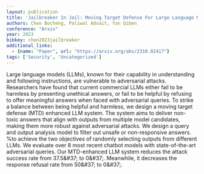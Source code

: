 ```yaml
---
layout: publication
title: 'Jailbreaker In Jail: Moving Target Defense For Large Language Models'
authors: Chen Bocheng, Paliwal Advait, Yan Qiben
conference: "Arxiv"
year: 2023
bibkey: chen2023jailbreaker
additional_links:
  - {name: "Paper", url: "https://arxiv.org/abs/2310.02417"}
tags: ['Security', 'Uncategorized']
---
```

Large language models (LLMs), known for their capability in understanding and following instructions, are vulnerable to adversarial attacks. Researchers have found that current commercial LLMs either fail to be harmless by presenting unethical answers, or fail to be helpful by refusing to offer meaningful answers when faced with adversarial queries. To strike a balance between being helpful and harmless, we design a moving target defense (MTD) enhanced LLM system. The system aims to deliver non-toxic answers that align with outputs from multiple model candidates, making them more robust against adversarial attacks. We design a query and output analysis model to filter out unsafe or non-responsive answers. &#37;to achieve the two objectives of randomly selecting outputs from different LLMs. We evaluate over 8 most recent chatbot models with state-of-the-art adversarial queries. Our MTD-enhanced LLM system reduces the attack success rate from 37.5\&#37; to 0\&#37;. Meanwhile, it decreases the response refusal rate from 50\&#37; to 0\&#37;.
